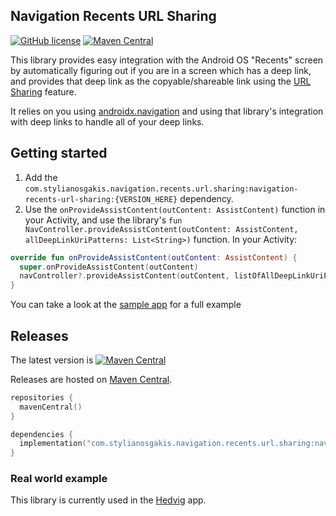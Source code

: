 ## Navigation Recents URL Sharing

[![GitHub license](https://img.shields.io/github/license/saltstack/salt)](https://raw.githubusercontent.com/StylianosGakis/navigation-recents-url-sharing/3207ccfdd231b549c0e999b3d00bea3beae67d3f/LICENSE.txt)
[![Maven Central](https://img.shields.io/maven-central/v/com.stylianosgakis.navigation.recents.url.sharing/navigation-recents-url-sharing)](https://repo1.maven.org/maven2/com/stylianosgakis/navigation/recents/url/sharing/navigation-recents-url-sharing/)

This library provides easy integration with the Android OS "Recents" screen by automatically
figuring out if you are in a screen which has a deep link, and provides that deep link as the
copyable/shareable link using the [URL Sharing](https://developer.android.com/guide/components/activities/recents#url-sharing)
feature.

It relies on you using [androidx.navigation](https://developer.android.com/jetpack/androidx/releases/navigation) and 
using that library's integration with deep links to handle all of your deep links.

## Getting started

1. Add the `com.stylianosgakis.navigation.recents.url.sharing:navigation-recents-url-sharing:{VERSION_HERE}` 
dependency.
2. Use the `onProvideAssistContent(outContent: AssistContent)` function in your Activity, and use 
the library's `fun NavController.provideAssistContent(outContent: AssistContent, allDeepLinkUriPatterns: List<String>)` function.
In your Activity:
```kotlin
override fun onProvideAssistContent(outContent: AssistContent) {
  super.onProvideAssistContent(outContent)
  navController?.provideAssistContent(outContent, listOfAllDeepLinkUriPatterns)
}
```
You can take a look at the [sample app](/sample/app/src/main/java/com/stylianosgakis/navigation/recents/url/sharing/sample/MainActivity.kt) for a full example

## Releases

The latest version is [![Maven Central](https://img.shields.io/maven-central/v/com.stylianosgakis.navigation.recents.url.sharing/navigation-recents-url-sharing)](https://repo1.maven.org/maven2/com/stylianosgakis/navigation/recents/url/sharing/navigation-recents-url-sharing/)

Releases are hosted on [Maven Central](https://repo1.maven.org/maven2/com/stylianosgakis/navigation/recents/url/sharing/navigation-recents-url-sharing/).

```kotlin
repositories {
  mavenCentral()
}

dependencies {
  implementation("com.stylianosgakis.navigation.recents.url.sharing:navigation-recents-url-sharing:{VERSION_HERE}")
}
```

### Real world example

This library is currently used in the [Hedvig](https://github.com/HedvigInsurance/android/blob/ea27562b34e5231a579bb56d3e0461339646c0b6/app/app/src/main/kotlin/com/hedvig/app/feature/loggedin/ui/LoggedInActivity.kt#L268-L274) app.